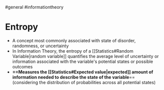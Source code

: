 #general  #informationtheory 
# Entropy
- A concept most commonly associated with state of disorder, randomness, or uncertainty
- In Information Theory, the entropy of a [[Statistics#Random Variable|random variable]] quantifies the average level of uncertainty or information associated with the variable's potential states or possible outcomes 
- **==Measures the [[Statistics#Expected value|expected]] amount of information needed to describe the state of the variable**== (considering the distribution of probabilities across all potential states)
